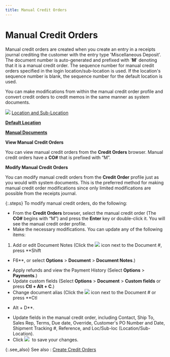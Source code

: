 ```yaml
---
title: Manual Credit Orders
---
```


# Manual Credit Orders


Manual credit orders are created when you create an entry in a receipts  journal crediting the customer with the entry type 'Miscellaneous Deposit'.  The document number is auto-generated and prefixed with '**M**'  denoting that it is a manual credit order. The sequence number for manual  credit orders specified in the login location/sub-location is used. If  the location's sequence number is blank, the sequence number for the default  location is used.


You can make modifications from within the manual credit order profile  and convert credit orders to credit memos in the same manner as system  documents.


![]({{site.sp_baseurl}}/img/lens.gif)<font style="color: #008000;" color="#008000"> </font>[Location  and Sub-Location]({{site.sc_chm}}/options/locations-and-sub-locations/locations_and_departments.html)


**[Default  Location]({{site.sc_chm}}/misc/default_location.html)**


**[Manual  Documents]({{site.bp_chm}}/docs/manual_documents.html)**


**View Manual Credit Orders**


You can view manual credit orders from the **Credit 
 Orders** browser. Manual credit orders have a **CO#**  that is prefixed with “M”.


**Modify Manual Credit Orders**


You can modify manual credit orders from the **Credit 
 Order** profile just as you would with system documents. This is  the preferred method for making manual credit order modifications since  only limited modifications are possible from the receipts journal.


{:.steps}
To modify manual credit orders, do the following:

- From the **Credit Orders** browser, select the manual  credit order (The **CO#** begins with  “M”) and press the **Enter** key or  double-click it. You will see the manual credit order profile.
- Make the necessary  modifications. You can update any of the following items:


1. Add or edit Document Notes (Click  the ![]({{site.sp_baseurl}}/img/note_icon_sal.gif) icon next to the Document #, press **Shift 
 + F6**, or select **Options**  > **Document** > **Document 
 Notes**.)
- Apply refunds and view the Payment  History (Select **Options** > **Payments**.)
- Update custom fields (Select  **Options** > **Document**  > **Custom fields** or press **Ctl + Alt + C**.)
- Change document alias (Click  the ![]({{site.sp_baseurl}}/img/document_alias_icon_sal.gif) icon next to the Document # or press **Ctl 
 + Alt + D**.
- Update fields in the manual credit  order, including Contact, Ship To, Sales Rep, Terms, Due date, Override,  Customer's PO Number and Date, Shipment Tracking #, Reference, and Loc/Sub-loc  (Location/Sub-Location).
- Click ![]({{site.sp_baseurl}}/img/save_icon_sal.gif)  to  save your changes.



{:.see_also}
See also
: [Create Credit  Orders]({{site.sp_baseurl}}/sales-ret-docs/cos/create-co/creating_credit_orders.html)
